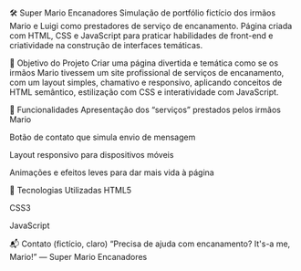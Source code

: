 🛠️ Super Mario Encanadores
Simulação de portfólio fictício dos irmãos Mario e Luigi como prestadores de serviço de encanamento.
Página criada com HTML, CSS e JavaScript para praticar habilidades de front-end e criatividade na construção de interfaces temáticas.

🎯 Objetivo do Projeto
Criar uma página divertida e temática como se os irmãos Mario tivessem um site profissional de serviços de encanamento, com um layout simples, chamativo e responsivo, aplicando conceitos de HTML semântico, estilização com CSS e interatividade com JavaScript.

🚀 Funcionalidades
Apresentação dos “serviços” prestados pelos irmãos Mario

Botão de contato que simula envio de mensagem

Layout responsivo para dispositivos móveis

Animações e efeitos leves para dar mais vida à página

🧪 Tecnologias Utilizadas
HTML5

CSS3

JavaScript

📬 Contato (fictício, claro)
“Precisa de ajuda com encanamento? It's-a me, Mario!”
— Super Mario Encanadores
